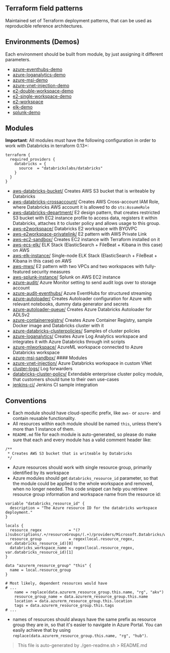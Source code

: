 Terraform field patterns
---

Maintained set of Terraform deployment patterns, that can be used as reproducible reference architectures.

## Environments (Demos)

Each environment should be built from module, by just assigning it different parameters. 

* [azure-eventhubs-demo](environments/azure-eventhubs-demo)
* [azure-loganalytics-demo](environments/azure-loganalytics-demo)
* [azure-msi-demo](environments/azure-msi-demo)
* [azure-vnet-injection-demo](environments/azure-vnet-injection-demo)
* [e2-double-workspace-demo](environments/e2-double-workspace-demo)
* [e2-single-workspace-demo](environments/e2-single-workspace-demo)
* [e2-workspace](environments/e2-workspace)
* [elk-demo](environments/elk-demo)
* [splunk-demo](environments/splunk-demo)

## Modules

**Important**: All modules must have the following configuration in order to work with Databricks in terraform 0.13+:

```
terraform {
  required_providers {
    databricks = {
      source  = "databrickslabs/databricks"
    }
  }
}
```

* [aws-databricks-bucket/](modules/aws-databricks-bucket/) Creates AWS S3 bucket that is writeable by Databricks
* [aws-databricks-crossaccount/](modules/aws-databricks-crossaccount/) Creates AWS Cross-account IAM Role, where Databricks AWS account it is allowed to do `sts:AssumeRole`
* [aws-databricks-department/](modules/aws-databricks-department/) E2 design pattern, that creates restricted S3 bucket with EC2 instance profile to access data, registers it within Databricks, attaches it to cluster policy and allows usage to this group.
* [aws-e2workspace/](modules/aws-e2workspace/) Databricks E2 workspace with BYOVPC
* [aws-e2workspace-privatelink/](modules/aws-e2workspace-privatelink/) E2 pattern with AWS Private Link
* [aws-ec2-sandbox/](modules/aws-ec2-sandbox/) Creates EC2 instance with Terraform installed on it
* [aws-ecs-elk/](modules/aws-ecs-elk/) ELK Stack (ElasticSearch + FileBeat + Kibana in this case) on AWS
* [aws-elk-instance/](modules/aws-elk-instance/) Single-node ELK Stack (ElasticSearch + FileBeat + Kibana in this case) on AWS
* [aws-mws/](modules/aws-mws/) E2 pattern with two VPCs and two workspaces with fully-featured security measures
* [aws-splunk-instance/](modules/aws-splunk-instance/) Splunk on AWS EC2 instance
* [azure-audit/](modules/azure-audit/) Azure Monitor setting to send audit logs over to storage account
* [azure-audit-eventhubs/](modules/azure-audit-eventhubs/) Azure EventHubs for structured streaming
* [azure-autoloader/](modules/azure-autoloader/) Creates Autoloader configuration for Azure with relevant notebooks, dummy data generator and secrets
* [azure-autoloader-queue/](modules/azure-autoloader-queue/) Creates Azure Databricks Autoloader for ADLSv2
* [azure-containerregistry/](modules/azure-containerregistry/) Creates Azure Container Registry, sample Docker image and Databricks cluster with it
* [azure-databricks-clusterpolicies/](modules/azure-databricks-clusterpolicies/) Samples of cluster policies
* [azure-loganalytics/](modules/azure-loganalytics/) Creates Azure Log Analytics workspace and integrates it with Azure Databricks through init scripts
* [azure-mlworkspace/](modules/azure-mlworkspace/) AzureML workspace connected to Azure Databricks workspace
* [azure-msi-sandbox/](modules/azure-msi-sandbox/) #### Modules
* [azure-vnet-injection/](modules/azure-vnet-injection/) Azure Databricks workspace in custom VNet
* [cluster-logs/](modules/cluster-logs/) Log forwarders
* [databricks-cluster-policy/](modules/databricks-cluster-policy/) Extendable enterprisse cluster policy module, that customers should tune to their own use-cases
* [jenkins-ci/](modules/jenkins-ci/) Jenkins CI sample integration

## Conventions

* Each module should have cloud-specific prefix, like `aws-` or `azure-` and contain reusable functionality.
* All resources within each module should be named `this`, unless there's more than 1 instance of them.
* `README.md` file for each module is auto-generated, so please do make sure that each and every module has
a valid comment header like:

```
/**
 * Creates AWS S3 bucket that is writeable by Databricks
 */
```

* Azure resources should work with single resource group, primarily identified by its workspace
* Azure modules should get `databricks_resource_id` parameter, so that the module could be applied to
the whole workspace and removed, when no longer needed. This code snippet can help you retrieve resource group
information and workspace name from the resource id:

```
variable "databricks_resource_id" {
  description = "The Azure resource ID for the databricks workspace deployment."
}

locals {
  resource_regex            = "(?i)subscriptions/.+/resourceGroups/(.+)/providers/Microsoft.Databricks/workspaces/(.+)"
  resource_group            = regex(local.resource_regex, var.databricks_resource_id)[0]
  databricks_workspace_name = regex(local.resource_regex, var.databricks_resource_id)[1]
}

data "azurerm_resource_group" "this" {
  name = local.resource_group
}

# Most likely, dependent resources would have
# ...
    name = replace(data.azurerm_resource_group.this.name, "rg", "akv")
    resource_group_name = data.azurerm_resource_group.this.name
    location = data.azurerm_resource_group.this.location
    tags = data.azurerm_resource_group.this.tags
# ...
```

* names of resources should always have the same prefix as resource group they are in, so that it's easier to navigate
in Azure Portal. You can easily achieve that by using `replace(data.azurerm_resource_group.this.name, "rg", "hub")`.

> This file is auto-generated by ./gen-readme.sh > README.md
